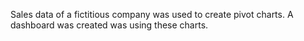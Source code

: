 Sales data of a fictitious company was used to create pivot charts. A dashboard was created was using these charts.

